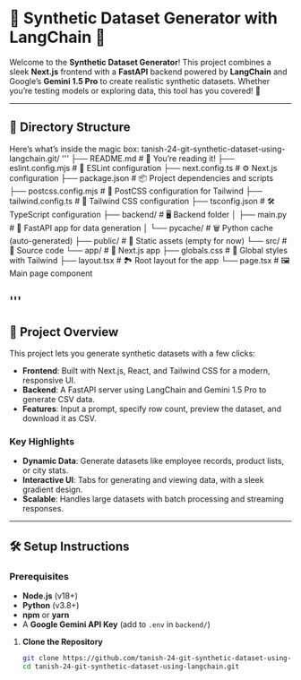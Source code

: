 # 🌌 Synthetic Dataset Generator with LangChain 🌌

Welcome to the **Synthetic Dataset Generator**! This project combines a sleek **Next.js** frontend with a **FastAPI** backend powered by **LangChain** and Google’s **Gemini 1.5 Pro** to create realistic synthetic datasets. Whether you’re testing models or exploring data, this tool has you covered! 🚀

---

## 📂 Directory Structure

Here’s what’s inside the magic box:
tanish-24-git-synthetic-dataset-using-langchain.git/
'''
├── README.md               # 📜 You’re reading it!
├── eslint.config.mjs       # 🧹 ESLint configuration
├── next.config.ts          # ⚙️ Next.js configuration
├── package.json            # 📦 Project dependencies and scripts
├── postcss.config.mjs      # 🎨 PostCSS configuration for Tailwind
├── tailwind.config.ts      # 🌈 Tailwind CSS configuration
├── tsconfig.json           # 🛠️ TypeScript configuration
├── backend/                # 🖥️ Backend folder
│   ├── main.py             # 🐍 FastAPI app for data generation
│   └── pycache/        # 🗑️ Python cache (auto-generated)
├── public/                 # 📁 Static assets (empty for now)
└── src/                    # 🌟 Source code
└── app/                # 📱 Next.js app
├── globals.css     # 🎨 Global styles with Tailwind
├── layout.tsx      # 🏞️ Root layout for the app
└── page.tsx        # 🖼️ Main page component

'''
---

## 📜 Project Overview

This project lets you generate synthetic datasets with a few clicks:
- **Frontend**: Built with Next.js, React, and Tailwind CSS for a modern, responsive UI.
- **Backend**: A FastAPI server using LangChain and Gemini 1.5 Pro to generate CSV data.
- **Features**: Input a prompt, specify row count, preview the dataset, and download it as CSV.

### Key Highlights
- **Dynamic Data**: Generate datasets like employee records, product lists, or city stats.
- **Interactive UI**: Tabs for generating and viewing data, with a sleek gradient design.
- **Scalable**: Handles large datasets with batch processing and streaming responses.

---

## 🛠️ Setup Instructions

### Prerequisites
- **Node.js** (v18+)
- **Python** (v3.8+)
- **npm** or **yarn**
- A **Google Gemini API Key** (add to `.env` in `backend/`)

1. **Clone the Repository**  
   ```bash
   git clone https://github.com/tanish-24-git-synthetic-dataset-using-langchain/your-repo-name.git
   cd tanish-24-git-synthetic-dataset-using-langchain.git
